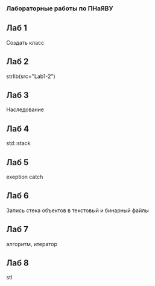 ### Лабораторные работы по ПНаЯВУ

## Лаб 1
Создать класс

## Лаб 2
strlib(src="Lab1-2")

## Лаб 3
Наследование

## Лаб 4
std::stack

## Лаб 5
exeption catch

## Лаб 6
Запись стека объектов в текстовый и бинарный файлы

## Лаб 7
алгоритм, итератор

## Лаб 8
stl
